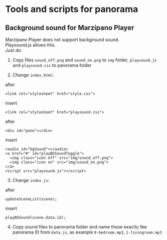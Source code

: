 # Tools and scripts for panorama
## Background sound for Marzipano Player
Marzipano Player does not support background sound.  
Playsound.js allows this.  
Just do:

1. Copy files `sound_off.png` and `sound_on.png` to `img` folder, `playsound.js` and `playsound.css` to panorama folder

2. Change `index.html`:

after

`<link rel="stylesheet" href="style.css">`

insert

`<link rel="stylesheet" href="playsound.css">`

after

`<div id="pano"></div>`

insert

`<audio id="bgSound"></audio>`  
`<a href="#" id="playBGSoundToggle">`  
`  <img class="icon off" src="img/sound_off.png">`  
`  <img class="icon on" src="img/sound_on.png">`  
`</a>`  
`<script src="playsound.js"></script>`

3. Change `index.js`:

after
 
`updateSceneList(scene);`  

  insert

  `playBGSound(scene.data.id);`

4. Copy sound files to panorama folder and
name these exactly like panorama ID from `data.js`, as example `0-bedroom.mp3`, `1-livingroom.mp3`
